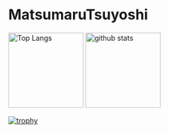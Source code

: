 # MatsumaruTsuyoshi

<p align="left"> 
  <img alt="Top Langs" height="150px" src="https://github-readme-stats.vercel.app/api/top-langs/?username=MatsumaruTsuyoshi&layout=compact&theme=onedark" />
  <img alt="github stats" height="150px" src="https://github-readme-stats.vercel.app/api?username=MatsumaruTsuyoshi&theme=onedark&show_icons=ture" />
</p>

[![trophy](https://github-profile-trophy.vercel.app/?username=MatsumaruTsuyoshi&theme=onedark&column=7)](https://github.com/ryo-ma/github-profile-trophy)
